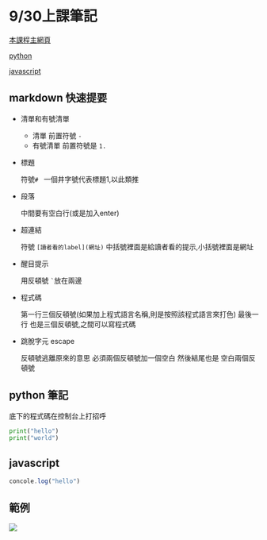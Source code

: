 # 9/30上課筆記

[本課程主網頁](https://rmilab.nkust.edu.tw)

[python](#python-筆記)

[javascript](#javascript)


## markdown 快速提要

- 清單和有號清單
  
  - 清單 前置符號 `- `
  - 有號清單 前置符號是 `1. `
    
- 標題
  
  符號`# ` 一個井字號代表標題1,以此類推
  
- 段落
  
  中間要有空白行(或是加入enter)
  
- 超連結
  
  符號 `[讀者看的label](網址)` 中括號裡面是給讀者看的提示,小括號裡面是網址
  
- 醒目提示
  
  用反頓號 `` ` ``放在兩邊
- 程式碼
  
  第一行三個反頓號(如果加上程式語言名稱,則是按照該程式語言來打色) 最後一行 也是三個反頓號,之間可以寫程式碼
  
- 跳脫字元 escape
  
  反頓號逃離原來的意思 必須兩個反頓號加一個空白 然後結尾也是 空白兩個反頓號


## python 筆記

底下的程式碼在控制台上打招呼
```python
print("hello")
print("world")
```

## javascript
```javascript
concole.log("hello")
```

## 範例


![](https://docs.ionos.space/git-workflow.jpeg)
